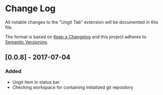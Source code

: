 # Change Log
All notable changes to the "Ungit Tab" extension will be documented in this file.

The format is based on [Keep a Changelog](http://keepachangelog.com/en/1.0.0/)
and this project adheres to [Semantic Versioning](http://semver.org/spec/v2.0.0.html).

## [0.0.8] - 2017-07-04
### Added
- Ungit item in status bar
- Checking workspace for containing initialized git repository
